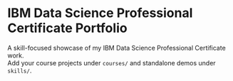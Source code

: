 # IBM Data Science Professional Certificate Portfolio

A skill-focused showcase of my IBM Data Science Professional Certificate work.  
Add your course projects under `courses/` and standalone demos under `skills/`.
